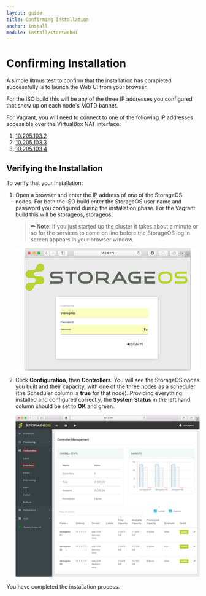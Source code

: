 ```yaml
---
layout: guide
title: Confirming Installation
anchor: install
module: install/startwebui
---
```


# Confirming Installation

A simple litmus test to confirm that the installation has completed successfully is to launch the Web UI from your browser.

For the ISO build this will be any of the three IP addresses you configured that show up on each node's MOTD banner.

For Vagrant, you will need to connect to one of the following IP addresses accessible over the VirtualBox NAT interface:

1. [10.205.103.2](http://10.205.103.2)
2. [10.205.103.3](http://10.205.103.3)
3. [10.205.103.4](http://10.205.103.4)


## Verifying the Installation

To verify that your installation:

1. Open a browser and enter the IP address of one of the StorageOS nodes.  For both the ISO build enter the StorageOS user name and password you configured during the installation phase.  For the Vagrant build this will be storageos, storageos.

   >**&#x270F; Note**: If you just started up the cluster it takes about a minute or so for the services to come on line before the StorageOS log in screen appears in your browser window.

    ![screenshot](/images/docs/iso/weblogin.png)

2. Click **Configuration**, then **Controllers**. You will see the StorageOS nodes you built and their capacity, with one of the three nodes as a scheduler (the Scheduler column is **true** for that node).  Providing everything installed and configured correctly, the **System Status** in the left hand column should be set to **OK** and green.

    <a name="WebUI"></a>[<img src="/images/docs/iso/webui.png" width="760">](./webuipng.html)

 You have completed the installation process.
